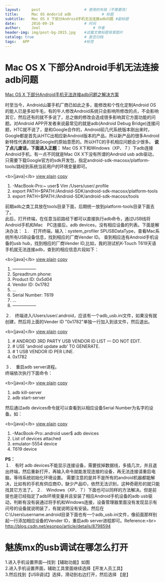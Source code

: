 ```yaml
---
layout:     post   				    # 使用的布局（不需要改）
title:      Mac OS Andorid adb 				# 标题 
subtitle:   Mac OS X 下部分Android手机无法连接adb问题 #副标题
date:       2016-09-19 				# 时间
author:     Joel 						# 作者
header-img: img/post-bg-2015.jpg 	#这篇文章标题背景图片
catalog: true 						# 是否归档
tags:	APP							#标签
---
```

<h1><a id="Mac_OS_X_Androidadb_1"></a>Mac OS X 下部分Android手机无法连接adb问题</h1>
<p><a href="http://blog.csdn.net/artwebs/article/details/20716431">Mac OS X 下部分Android手机无法连接adb问题之解决方案</a></p>
<p>时至当今，Android山寨手机厂商已如此之多，能修改和个性化定制Android OS的能人已是多如牛毛，有的牛人修改Android系统只会影响所修改的点，不会影响其它，然后还有的就不多说了，总之做的修改会造成很多影响其它方面功能的问题。对Android APP开发者来说最常见的就是adb(Android Debug Bridge)连接问题，HTC就不说了，是和Google合作的，Android前几代系统版本刚出来时，Google都是首先从HTC出相应新Android版本的产品，所以新产品的很多Android新特性代表的就是Google的原始意愿的。所以HTC的手机相应问题会少很多。 <strong>说了点儿废话，下面进入正题：</strong> Mac OS X下和Windows（XP、７）下adb连接Android手机，有一点不同就是Mac OX X下没有所谓的Android usb adb驱动，只需要下载Google官方的sdk开发包，指定android-sdk-macosx/platform-tools/路经到系统当前用户的环境变量即可。</p>
<p>&lt;b&gt;[java]&lt;/b&gt; <a href="http://blog.csdn.net/artwebs/article/details/20716431#" title="view plain">view plain</a> <a href="http://blog.csdn.net/artwebs/article/details/20716431#" title="copy">copy</a></p>
<ol>
<li>-MacBook-Pro:~ user$ Vim /Users/user/.profile</li>
<li>export PATH=$PATH:/Android-SDK/android-sdk-macosx/platform-tools</li>
<li>export PATH=$PATH:/Android-SDK/android-sdk-macosx/tools</li>
</ol>
<p>前期adb之类工具放在tools目录下面，后期统一放到platform-tools目录下面去了。<br>
此后，打开终端，在任意当前路经下都可以直接执行adb命令，通过USB线将Android手机和Mac　PC连接后，adb devices，没有相应设备的列表。下面是解决办法： １.　打开终端，输入：system_profiler SPUSBDataType，查看Mac系统所有USB设备信息，找到相应的厂商Vender ID。 查到相应连有Android手机设备的usb hub，找到相应的厂商Vender ID,比如，我的测试机K-Touch T619天语手机就无法连接adb，查到的相应信息片段如下：</p>
<p>&lt;b&gt;[java]&lt;/b&gt; <a href="http://blog.csdn.net/artwebs/article/details/20716431#" title="view plain">view plain</a> <a href="http://blog.csdn.net/artwebs/article/details/20716431#" title="copy">copy</a></p>
<ol>
<li>—————–</li>
<li>Spreadtrum phone:</li>
<li>Product ID: 0x5d04</li>
<li>Vendor ID: 0x1782</li>
<li>…</li>
<li>Serial Number: T619</li>
<li>…</li>
<li>—————–</li>
</ol>
<p>２.　终端进入/Users/user/.android，应该有一个adb_usb.ini文件，如果没有就创建，然后将上面的Vender ID &quot;0x1782&quot;单独一行加入到该文件，然后退出。</p>
<p>&lt;b&gt;[java]&lt;/b&gt; <a href="http://blog.csdn.net/artwebs/article/details/20716431#" title="view plain">view plain</a> <a href="http://blog.csdn.net/artwebs/article/details/20716431#" title="copy">copy</a></p>
<ol>
<li># ANDROID 3RD PARTY USB VENDOR ID LIST — DO NOT EDIT.</li>
<li># USE ‘android update adb’ TO GENERATE.</li>
<li># 1 USB VENDOR ID PER LINE.</li>
<li>0x1782</li>
</ol>
<p>３．　重启adb server进程。<br>
终端依次执行下面命令：</p>
<p>&lt;b&gt;[java]&lt;/b&gt; <a href="http://blog.csdn.net/artwebs/article/details/20716431#" title="view plain">view plain</a> <a href="http://blog.csdn.net/artwebs/article/details/20716431#" title="copy">copy</a></p>
<ol>
<li>adb kill-server</li>
<li>adb start-server</li>
</ol>
<p>然后通过adb devices命令就可以查看到以相应设备Serial Number为名字的设备。如：</p>
<p>&lt;b&gt;[java]&lt;/b&gt; <a href="http://blog.csdn.net/artwebs/article/details/20716431#" title="view plain">view plain</a> <a href="http://blog.csdn.net/artwebs/article/details/20716431#" title="copy">copy</a></p>
<ol>
<li>-MacBook-Pro:.android user$ adb devices</li>
<li>List of devices attached</li>
<li>emulator-5554   device</li>
<li>T619    device</li>
</ol>
<p><strong>PS：</strong><br>
１.　有时 adb devices不能显示连接设备，需要拔掉数据线，多插几次，并且退出终端，然后重新打开，再输入命令就能发现连接的设备，再无法连接请重启电脑，等待系统初始化环境设置。 需要注意的是并不是所有的android机器都能解决，比如有的手机有供应商ID，缺少产品ID，依然无法识别，这种奇葩形的就只能找其它方法了。 ２.　Windows（XP、７）下面也可以同样的方法解决。但是前提也是已经指定了adb环境变量并且安装了相应Android手机设备的adb usb驱动，判断有没有装通过将手机和Windows连接，设备管理器里面没有发现显示有问号的设备就说明装了，有就说明没有安装。然后在C:\Users\username.android目录下面也有一个adb_usb.ini文件，像前面那样别起一行添加相应设备的Vender ID，重启adb server进程即可。Reference:&lt;br&gt;<br>
<a href="http://blog.csdn.net/esonpo/article/details/8798594">http://blog.csdn.net/esonpo/article/details/8798594</a></p>
<h1><a id="mxusb_57"></a>魅族mx的usb调试在哪怎么打开</h1>
<p>1.进入手机设置界面—找到【辅助功能】如图<br>
2.进入手机设置界面，辅助工具里面继续选择【开发人员工具】<br>
3.然后找到【USB调试】选择，滑动到右边打开，然后选择 【是】</p>
